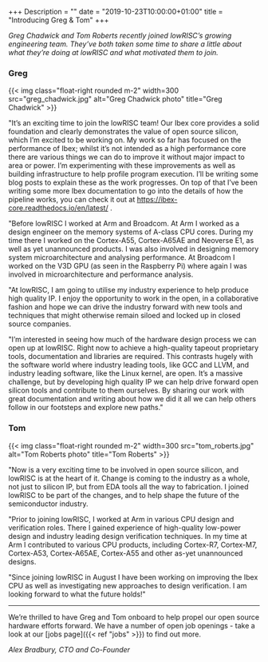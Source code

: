 +++
Description = ""
date = "2019-10-23T10:00:00+01:00"
title = "Introducing Greg & Tom"
+++

_Greg Chadwick and Tom Roberts recently joined lowRISC’s growing engineering
team. They’ve both taken some time to share a little about what they’re doing at
lowRISC and what motivated them to join._

### Greg

{{< img class="float-right rounded m-2" width=300 src="greg_chadwick.jpg" alt="Greg Chadwick photo" title="Greg Chadwick" >}}

"It’s an exciting time to join the lowRISC team! Our Ibex core provides a solid
foundation and clearly demonstrates the value of open source silicon, which I’m
excited to be working on. My work so far has focused on the performance of Ibex;
whilst it’s not intended as a high performance core there are various things we
can do to improve it without major impact to area or power. I’m experimenting
with these improvements as well as building infrastructure to help profile
program execution. I’ll be writing some blog posts to explain these as the work
progresses. On top of that I’ve been writing some more Ibex documentation to go
into the details of how the pipeline works, you can check it out at
https://ibex-core.readthedocs.io/en/latest/ .

"Before lowRISC I worked at Arm and Broadcom. At Arm I worked as a design
engineer on the memory systems of A-class CPU cores. During my time there I
worked on the Cortex-A55, Cortex-A65AE and Neoverse E1, as well as yet
unannounced products. I was also involved in designing memory system
microarchitecture and analysing performance. At Broadcom I worked on the V3D GPU
(as seen in the Raspberry Pi) where again I was involved in microarchitecture
and performance analysis.

"At lowRISC, I am going to utilise my industry experience to help produce high
quality IP. I enjoy the opportunity to work in the open, in a collaborative
fashion and hope we can drive the industry forward with new tools and techniques
that might otherwise remain siloed and locked up in closed source companies.

"I’m interested in seeing how much of the hardware design process we can open up
at lowRISC. Right now to achieve a high-quality tapeout proprietary tools,
documentation and libraries are required. This contrasts hugely with the
software world where industry leading tools, like GCC and LLVM, and industry
leading software, like the Linux kernel, are open. It’s a massive challenge, but
by developing high quality IP we can help drive forward open silicon tools and
contribute to them ourselves. By sharing our work with great documentation and
writing about how we did it all we can help others follow in our footsteps and
explore new paths."

### Tom

{{< img class="float-right rounded m-2" width=300 src="tom_roberts.jpg" alt="Tom Roberts photo" title="Tom Roberts" >}}

"Now is a very exciting time to be involved in open source silicon, and lowRISC
is at the heart of it. Change is coming to the industry as a whole, not just to
silicon IP, but from EDA tools all the way to fabrication. I joined lowRISC to
be part of the changes, and to help shape the future of the semiconductor
industry.

"Prior to joining lowRISC, I worked at Arm in various CPU design and
verification roles. There I gained experience of high-quality low-power design
and industry leading design verification techniques. In my time at Arm I
contributed to various CPU products, including Cortex-R7, Cortex-M7, Cortex-A53,
Cortex-A65AE, Cortex-A55 and other as-yet unannounced designs.

"Since joining lowRISC in August I have been working on improving the Ibex CPU
as well as investigating new approaches to design verification. I am looking
forward to what the future holds!"

----

We’re thrilled to have Greg and Tom onboard to help propel our open source
hardware efforts forward. We have a number of open job openings - take a look at
our  [jobs page]({{< ref "jobs" >}}) to find out more.

_Alex Bradbury, CTO and Co-Founder_
